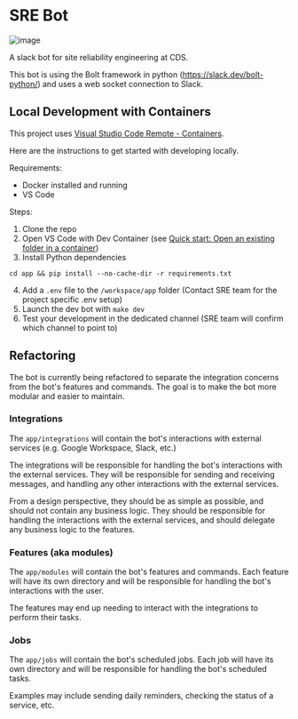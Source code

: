 # SRE Bot

![image](https://user-images.githubusercontent.com/867334/156588127-aaae9fff-cd4b-4984-90f0-4d74dfaf4993.png)

A slack bot for site reliability engineering at CDS. 

This bot is using the Bolt framework in python (https://slack.dev/bolt-python/) and uses a web socket connection to Slack.

## Local Development with Containers

This project uses [Visual Studio Code Remote - Containers](https://code.visualstudio.com/docs/remote/containers).

Here are the instructions to get started with developing locally.

Requirements:

- Docker installed and running
- VS Code

Steps:

1. Clone the repo
2. Open VS Code with Dev Container (see [Quick start: Open an existing folder in a container](https://code.visualstudio.com/docs/remote/containers#_quick-start-open-an-existing-folder-in-a-container))
3. Install Python dependencies

```
cd app && pip install --no-cache-dir -r requirements.txt
```

4. Add a ``.env`` file to the ``/workspace/app`` folder (Contact SRE team for the project specific .env setup)
5. Launch the dev bot with ```make dev```
6. Test your development in the dedicated channel (SRE team will confirm which channel to point to)

## Refactoring

The bot is currently being refactored to separate the integration concerns from the bot's features and commands. The goal is to make the bot more modular and easier to maintain.

### Integrations

The `app/integrations` will contain the bot's interactions with external services (e.g. Google Workspace, Slack, etc.)

The integrations will be responsible for handling the bot's interactions with the external services. They will be responsible for sending and receiving messages, and handling any other interactions with the external services.

From a design perspective, they should be as simple as possible, and should not contain any business logic. They should be responsible for handling the interactions with the external services, and should delegate any business logic to the features.

### Features (aka modules)

The `app/modules` will contain the bot's features and commands. Each feature will have its own directory and will be responsible for handling the bot's interactions with the user.

The features may end up needing to interact with the integrations to perform their tasks.

### Jobs

The `app/jobs` will contain the bot's scheduled jobs. Each job will have its own directory and will be responsible for handling the bot's scheduled tasks.

Examples may include sending daily reminders, checking the status of a service, etc.